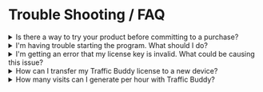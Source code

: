 # Trouble Shooting / FAQ

<details>

<summary> Is there a way to try your product before committing to a purchase?</summary>

We offer a 14-day money-back guarantee on all purchases, so you can feel confident in trying out our product. However, we do not currently have a free trial version available. If you have any further questions or concerns about the product, please don't hesitate to reach out to us. We're always happy to help.

</details>

<details>

<summary>I'm having trouble starting the program. What should I do?</summary>

&#x20;There could be a few different things that could be causing issues with starting the program. Here are a few things you can try:

1. Make sure you have the latest version of .NET 9 installed on your computer. You can download the latest version from the [Microsoft](https://dotnet.microsoft.com/en-us/download/dotnet/thank-you/sdk-9.0.304-windows-x64-installer) website.
2. Check to see if there are any updates available for the program. Sometimes issues can be resolved by simply updating to the latest version.
3. Try restarting your computer and then attempting to start the program again.
4. If you're still having issues, try uninstalling and reinstalling the program.

If you've tried all of these steps and are still having problems starting the program, please don't hesitate to reach out to our support team for further assistance.

</details>

<details>

<summary>I'm getting an error that my license key is invalid. What could be causing this issue?</summary>

There are a few potential causes for this issue:

1. Check your internet connection to ensure that you have a stable connection. This is necessary for the program to verify your license key.
2. Make sure that there are no extra spaces before or after the license key. Sometimes when copying and pasting, these spaces can be inadvertently added and can cause the key to be invalid.
3. Check to make sure that you are entering the correct license key. If you have multiple keys or are unsure which key to use, it might be helpful to double-check with whoever provided the key or with our support team.

If you've tried all of these steps and are still having issues with your license key, please don't hesitate to reach out to our support team for further assistance.

</details>

<details>

<summary>How can I transfer my Traffic Buddy license to a new device?</summary>

One product license is only valid for usage on a single device only. If you want to use Traffic Buddy on another device, you can easily transfer the license to the new device with the following steps:

1. On your old device go to Help Menu -> Remove License to remove the license from your previous device
2. Install Traffic Buddy on the new device and enter your license key to activate it.

</details>

<details>

<summary>How many visits can I generate per hour with Traffic Buddy?</summary>

The number of visits you can generate per hour depends on several factors:

* **System resources:** You’ll need approximately **8 GB of RAM for every 100 browser instances**. A powerful CPU is also required — ideally **8 cores, 16 threads (8c/16t)**.
* **Campaign actions:** The more actions your campaign requires (e.g., clicks, scrolling, waiting), the longer each visit takes, which reduces total visits per hour.
* **Website performance:** Visits take longer to complete on complex websites or when using slow proxies, which can further limit throughput.

Example: With an estimated view time of 10 seconds per visit, you will reach 6 visits per minute leading to 360 visits per hour with 1 concurrent browser

* 1 concurrent browser: 360 visits per hour
* 100 concurrent browsers: 36000 visits per hour
* 1000 concurrent browsers: 360000 visits per hour

In short, the exact visits per hour vary depending on your **hardware, campaign design and website speed**.&#x20;

</details>
